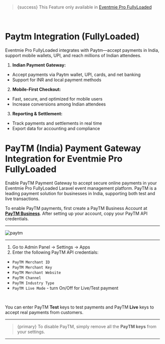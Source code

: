 <!--
Meta Description: Learn how to enable and configure PayTM Payment Gateway in Eventmie Pro FullyLoaded. Step-by-step guide for secure online payments, merchant account setup, and seamless integration for Indian businesses in your Laravel event management platform.
Meta Keywords: PayTM, payment gateway, Eventmie Pro FullyLoaded, Laravel PayTM integration, secure payments, merchant account, India, API credentials, online payments, event management, Classiebit
-->
> {success} This Feature only available in [Eventmie Pro FullyLoaded](https://classiebit.com/eventmie-pro-fullyloaded)

<br>

# Paytm Integration (FullyLoaded)

Eventmie Pro FullyLoaded integrates with Paytm—accept payments in India, support mobile wallets, UPI, and reach millions of Indian attendees.


1. **Indian Payment Gateway:**
  - Accept payments via Paytm wallet, UPI, cards, and net banking
  - Support for INR and local payment methods
2. **Mobile-First Checkout:**
  - Fast, secure, and optimized for mobile users
  - Increase conversions among Indian attendees
3. **Reporting & Settlement:**
  - Track payments and settlements in real time
  - Export data for accounting and compliance


# PayTM (India) Payment Gateway Integration for Eventmie Pro FullyLoaded

Enable PayTM Payment Gateway to accept secure online payments in your Eventmie Pro FullyLoaded Laravel event management platform. PayTM is a leading payment solution for businesses in India, supporting both test and live transactions.

To enable PayTM payments, first create a PayTM Business Account at **[PayTM Business](https://business.paytm.com)**. After setting up your account, copy your PayTM API credentials.

---

![paytm](/images/v2/EventmieProFullyLoadedV2.0/6.paytm.webp "paytm")

---

1. Go to Admin Panel -> Settings -> Apps
2. Enter the following PayTM API credentials:

-   `PayTM Merchant ID`
-   `PayTM Merchant Key`
-   `PayTM Merchant Website`
-   `PayTM Channel`
-   `PayTM Industry Type`
-   `PayTM Live Mode` - turn On/Off for Live/Test payment

<br>

You can enter PayTM **Test** keys to test payments and PayTM **Live** keys to accept real payments from customers.

---

> {primary} To disable PayTM, simply remove all the **PayTM keys** from your settings.

---
